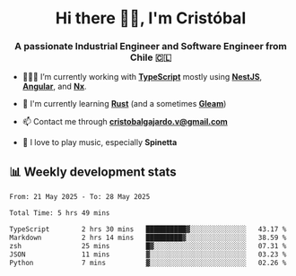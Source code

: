 <h1 align="center">Hi there ✌🏻, I'm Cristóbal</h1>
<h3 align="center">A passionate Industrial Engineer and Software Engineer from Chile 🇨🇱</h3>

- 🧑🏻‍💻 I’m currently working with **[TypeScript](https://www.typescriptlang.org)** mostly using **[NestJS](https://nestjs.com)**, **[Angular](https://angular.io)**, and **[Nx](https://nx.dev)**.

- 🌱 I'm currently learning **[Rust](https://www.rust-lang.org)** (and a sometimes **[Gleam](https://gleam.run/)**)

- 📫 Contact me through **cristobalgajardo.v@gmail.com**

- 🎸 I love to play music, especially **Spinetta**

## 📊 Weekly development stats

<!--START_SECTION:waka-->

```txt
From: 21 May 2025 - To: 28 May 2025

Total Time: 5 hrs 49 mins

TypeScript        2 hrs 30 mins   ██████████▓░░░░░░░░░░░░░░   43.17 %
Markdown          2 hrs 14 mins   █████████▓░░░░░░░░░░░░░░░   38.59 %
zsh               25 mins         █▓░░░░░░░░░░░░░░░░░░░░░░░   07.31 %
JSON              11 mins         ▓░░░░░░░░░░░░░░░░░░░░░░░░   03.23 %
Python            7 mins          ▓░░░░░░░░░░░░░░░░░░░░░░░░   02.26 %
```

<!--END_SECTION:waka-->
